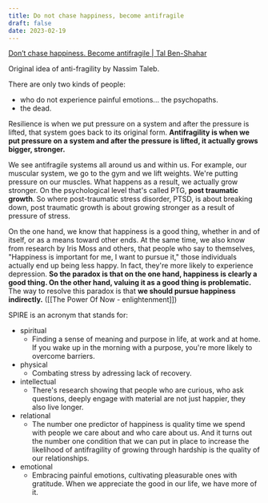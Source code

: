 ```yaml
---
title: Do not chase happiness, become antifragile
draft: false
date: 2023-02-19
---
```


[Don’t chase happiness. Become antifragile | Tal Ben-Shahar](https://www.youtube.com/watch?v=e-or_D-qNqM)

Original idea of anti-fragility by Nassim Taleb.

There are only two kinds of people:
- who do not experience painful emotions... the psychopaths.
- the dead.

Resilience is when we put pressure on a system and after the pressure is lifted, that system goes back to its original form.
**Antifragility is when we put pressure on a system and after the pressure is lifted, it actually grows bigger, stronger.**

We see antifragile systems all around us and within us. 
For example, our muscular system, we go to the gym and we lift weights. We're putting pressure on our muscles. What happens as a result, we actually grow stronger.
On the psychological level that's called PTG, **post traumatic growth**.
So where post-traumatic stress disorder, PTSD, is about breaking down, post traumatic growth is about growing stronger as a result of pressure of stress.

On the one hand, we know that happiness is a good thing, whether in and of itself, or as a means toward other ends.
At the same time, we also know from research by Iris Moss and others, that people who say to themselves, "Happiness is important for me, I want to pursue it," those individuals actually end up being less happy.
In fact, they're more likely to experience depression. **So the paradox is that on the one hand, happiness is clearly a good thing. On the other hand, valuing it as a good thing is problematic.**
The way to resolve this paradox is that **we should pursue happiness indirectly.** ([[The Power Of Now - enlightenment]])

SPIRE is an acronym that stands for: 
- spiritual
	-  Finding a sense of meaning and purpose in life, at work and at home. If you wake up in the morning with a purpose, you're more likely to overcome barriers.
- physical
	- Combating stress by adressing lack of recovery.
- intellectual
	- There's research showing that people who are curious, who ask questions, deeply engage with material are not just happier, they also live longer.
- relational
	- The number one predictor of happiness is quality time we spend with people we care about and who care about us. And it turns out the number one condition that we can put in place to increase the likelihood of antifragility of growing through hardship is the quality of our relationships.
- emotional
	- Embracing painful emotions, cultivating pleasurable ones with gratitude. When we appreciate the good in our life, we have more of it.
